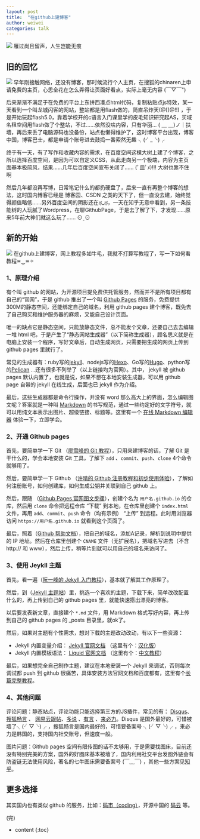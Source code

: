 ```yaml
---
layout: post
title:  "在github上建博客"
author: weiwei
categories: talk
---
```


![](http://imglf0.nosdn.127.net/img/MzVqS0VIeGlFdmx1anpJQ1YzZGEvd21OcXdMcnNWaWsrWXBHYzhsR0dqRUd4TVIvTzVndjlRPT0.png)
雁过尚且留声，人生岂能无痕




## 旧的回忆

![](http://imglf1.nosdn.127.net/img/MzVqS0VIeGlFdm5HYzEwWXRhUTA3T0EyUmpFaWI2TFcrdTEya1V2S0VOZ0IwcWdiKzBlcjdnPT0.png)
早年刚接触网络，还没有博客，那时候流行个人主页，在搜狐的chinaren上申请免费的主页，心思全花在怎么弄得让页面好看点，实际上毫无内容 (￣▽￣") 

后来渐渐不满足于在免费的平台上东拼西凑点html代码，复制粘贴点js特效，某一天看到一个叫龙城闪客的网站，整站都是用flash做的，简直吊炸天(@[]@!!) ，于是开始玩起flash5.0，靠着学校开的c语言入门课里学的皮毛知识研究起AS，买域名租空间用flash做了个整站，不过……依然没啥内容，只有华丽…   ( ＿ ＿)ノ｜扶墙，再后来丢了电脑源码也没备份，站点也懒得维护了，这时博客平台出现，博客中国，博客巴士，都是申请个账号进去鼓捣一番索然无趣  ╮(╯_╰)╭

终于有一天，有了写作和收藏内容的需求，在百度空间这棵大树上建了个博客，之所以选择百度空间，是因为可以自定义CSS，从此走向另一个极端，内容为主页面基本极简风，结果……几年后百度空间宣布关闭了…… (ﾟ皿ﾟﾒ)!!! 大树也靠不住啊

然后几年都没再写博，日常笔记什么的都扔硬盘了，后来一直有再整个博客的想法，这时国内博客已经是 博客园、CSDN 之类的天下了，但一直没去建，始终觉得颜值略低……另外百度空间的阴影还在ಥ_ಥ，一天在知乎无意中看到，另一条技能树的人玩腻了Wordpress，在聊GithubPage，于是去了解了下，才发现……原来5年前大神们就这么玩了…… ⊙ˍ⊙ 


## 新的开始

![](http://imglf.nosdn.127.net/img/MzVqS0VIeGlFdm5HYzEwWXRhUTA3SWdtVUVGMzJQZHNPRGM0MVVPRUw0QWl0eUhvRFlsa3V3PT0.png)
在github上建博客，网上教程多如牛毛，我就不打算写教程了，写一下如何看教程≖‿≖✧


### 1、原理介绍

有个叫 github 的网站，为开源项目提免费供托管服务，然而并不是所有项目都有自己的“官网”，于是 github 推出了一个叫 [Github Pages](https://pages.github.com/) 的服务，免费提供300M的静态空间，还能绑定自己的域名，利用 github pages 建个博客，既免去了自己购买和维护服务器的麻烦，又能自己设计页面。

唯一的缺点它是静态空间，只能放静态文件，总不能发个文章，还要自己去去编辑一堆 html 吧，于是产生了“静态网站生成器”（以下简称生成器），顾名思义就是在电脑上安装一个程序，写好文章后，自动生成网页，只需要把生成的网页上传到 github pages 里就行了。

常见的生成器有：ruby写的[jekyll](http://jekyllrb.com/)、nodejs写的[Hexo](https://hexo.io/zh-cn/)、Go写的[Hugo](http://gohugo.io/overview/introduction/)、python写的[Pelican](https://blog.getpelican.com/) …还有很多不列举了（以上链接均为官网）。其中， jekyll 被 github pages 默认内置了，也就是说，如果不想在本地安装生成器，可以用 github page 自带的 jekyll 在线生成，后面也已 jekyll 作为介绍。

最后，这些生成器都是命令行操作，并没有 word 那么高大上的界面，怎么编辑图文呢？答案就是一种叫 [Markdown](https://zh.wikipedia.org/wiki/Markdown) 的书写规范，通过一些约定好的文字符号，就可以用纯文本表示出图片、超级链接、标题等。这里有一个 [在线 Markdown 编辑器](https://maxiang.io/) 体验一下，立即学会。

### 2、开通 Github pages

首先，要简单学一下 Git （[廖雪峰的 Git 教程](http://www.liaoxuefeng.com/wiki/0013739516305929606dd18361248578c67b8067c8c017b000)），只用来建博客的话，了解 Git 是干什么的，学会本地安装 Git 工具，了解下 `add` 、`commit`、`push`、`clone` 4个命令就够用了。

然后，要简单学一下 Github （[许晴的 Github 注册教程和初步使用体验](http://www.cnblogs.com/-XQ-/p/5228045.html)），了解如何注册账号，如何创建库，如何生成公钥并关联到自己 github 上。

然后，跟随 （[Github Pages 官网图文步骤](https://pages.github.com/)），创建个名为 `用户名.github.io` 的仓库，然后用 `clone` 命令把远程仓库 “下载” 到本地，在仓库里创建个 `index.html` 文件，再用 `add`、`commit`、`push` 命令（均有示例） “上传” 到远程。此时用浏览器访问 `https://用户名.github.io` 就看到这个页面了。

最后，照着（[Github 帮助文档](https://help.github.com/articles/setting-up-an-apex-domain/#configuring-a-records-with-your-dns-provider)），把自己的域名，添加A记录，解析到说明中提供的 IP 地址。然后在仓库里创建个 `CNAME` 文件（无扩展名），把域名写进去（不含 http:// 和 www），然后上传，稍等片刻就可以用自己的域名来访问了。

### 3、使用 Jeykll 主题

首先，看一遍（[阮一峰的 Jekyll 入门教程](http://www.ruanyifeng.com/blog/2012/08/blogging_with_jekyll.html)），基本就了解其工作原理了。

然后，到（[Jekyll 主题站](http://jekyllthemes.org/)）里，挑选一个喜欢的主题，下载下来，简单改改配置什么的，再上传到自己的 github pages 里，就能快速搭出漂亮的博客。

以后要发表新文章，直接建个 `*.md` 文件，用 Markdown 格式写好内容，再上传到自己的 github pages 的 _posts 目录里，就ok了。

然后，如果对主题有个性需求，想对下载的主题改动改动，有以下一些资源：
*  Jekyll 内置变量介绍： [Jekyll 官网文档](http://jekyllrb.com/docs/home/) （这里有个：[汉化版](http://jekyllcn.com/docs/home/)）
*  Jekyll 内置模板语法： [Liquid 官网文档](https://shopify.github.io/liquid/filters/minus/) （这里有个：[中文教程](http://blog.csdn.net/dont27/article/details/38097581)）

最后，如果想完全自己制作主题，建议在本地安装一个 Jekyll 来调试，否则每次调试都 push 到 github 很痛苦，具体安装方法官网文档和百度都有，这里有个[长篇完整教程](http://beiyuu.com/github-pages)。

### 4、其他问题

评论问题：静态站点，评论功能只能选择第三方的JS插件，常见的有： [Disqus](http://disqus.com)、[搜狐畅言](http://changyan.kuaizhan.com/) 、 [网易云跟帖](https://gentie.163.com/info.html)、[多说](http://duoshuo.com/) 、[有言](http://www.uyan.cc/) 、[来必力](https://livere.com/city-demo/city)。Disqus 是国外最好的，可惜被墙了╮(╯▽╰)╭ ，搜狐畅言是国内最好的，可惜要备案号 ╮(╯▽╰)╭ ，来必力是韩国的，支持国内社交账号，但速度一般。

图片问题：Github pages 空间有限传图的话不太够用，于是需要找图床，目前还没有特别完美的方案，国外的好图床基本被墙了，国内利用社交平台发图外链会有防盗链无法使用风险，著名的七牛图床需要备案号 (￣﹏￣) ，其他一些方案见[知乎](https://www.zhihu.com/question/50747615?sort=created)。

## 更多选择

其实国内也有类似 github 的服务，比如：[码市（coding）](https://coding.net/)，开源中国的 [码云](http://git.oschina.net/) 等。



(完)


* content
{:toc}
